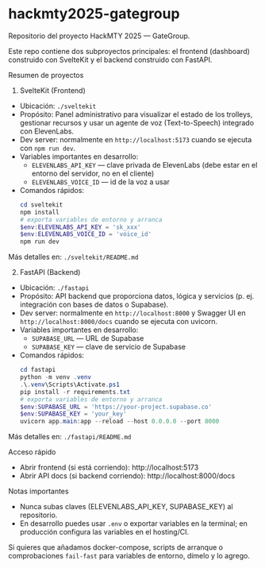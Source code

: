 # hackmty2025-gategroup

Repositorio del proyecto HackMTY 2025 — GateGroup.

Este repo contiene dos subproyectos principales: el frontend (dashboard) construido con SvelteKit y el backend construido con FastAPI.

Resumen de proyectos

1) SvelteKit (Frontend)

- Ubicación: `./sveltekit`
- Propósito: Panel administrativo para visualizar el estado de los trolleys, gestionar recursos y usar un agente de voz (Text-to-Speech) integrado con ElevenLabs.
- Dev server: normalmente en `http://localhost:5173` cuando se ejecuta con `npm run dev`.
- Variables importantes en desarrollo:
	- `ELEVENLABS_API_KEY` — clave privada de ElevenLabs (debe estar en el entorno del servidor, no en el cliente)
	- `ELEVENLABS_VOICE_ID` — id de la voz a usar
- Comandos rápidos:
	```powershell
	cd sveltekit
	npm install
	# exporta variables de entorno y arranca
	$env:ELEVENLABS_API_KEY = 'sk_xxx'
	$env:ELEVENLABS_VOICE_ID = 'voice_id'
	npm run dev
	```

Más detalles en: `./sveltekit/README.md`

2) FastAPI (Backend)

- Ubicación: `./fastapi`
- Propósito: API backend que proporciona datos, lógica y servicios (p. ej. integración con bases de datos o Supabase).
- Dev server: normalmente en `http://localhost:8000` y Swagger UI en `http://localhost:8000/docs` cuando se ejecuta con uvicorn.
- Variables importantes en desarrollo:
	- `SUPABASE_URL` — URL de Supabase
	- `SUPABASE_KEY` — clave de servicio de Supabase
- Comandos rápidos:
	```powershell
	cd fastapi
	python -m venv .venv
	.\.venv\Scripts\Activate.ps1
	pip install -r requirements.txt
	# exporta variables de entorno y arranca
	$env:SUPABASE_URL = 'https://your-project.supabase.co'
	$env:SUPABASE_KEY = 'your_key'
	uvicorn app.main:app --reload --host 0.0.0.0 --port 8000
	```

Más detalles en: `./fastapi/README.md`

Acceso rápido

- Abrir frontend (si está corriendo): http://localhost:5173
- Abrir API docs (si backend corriendo): http://localhost:8000/docs

Notas importantes

- Nunca subas claves (ELEVENLABS_API_KEY, SUPABASE_KEY) al repositorio.
- En desarrollo puedes usar `.env` o exportar variables en la terminal; en producción configura las variables en el hosting/CI.

Si quieres que añadamos docker-compose, scripts de arranque o comprobaciones `fail-fast` para variables de entorno, dímelo y lo agrego.